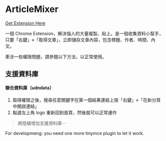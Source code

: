 # ArticleMixer
[Get Extension Here](https://chrome.google.com/webstore/detail/articlemixer/poahaclclgbmhinbmfabajnofollgfgm "title")

一個 Chrome Extension，解決惱人的大量複製、貼上。是一個收集資料小幫手，只要「右鍵」»「取得文章」，立即儲存文章內容，包含標題、作者、時間、內文。

牽涉一些權限問題，請參閱以下方法，以正常使用。

## 支援資料庫

#### 聯合資料庫（udndata）

1. 取得權限之後，搜尋任意關鍵字在第一個結果連結上按「右鍵」»「在新分頁中開啟連結」
2. 點選左上角 logo 重新回到首頁，然後就可以正常運作

> 將陸續增加支援資料庫⋯

  For developmeng: you need one more tinymce plugin to let it work.
